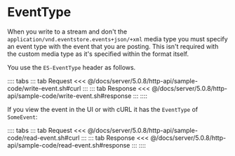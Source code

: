 # EventType

When you write to a stream and don't the `application/vnd.eventstore.events+json/+xml` media type you must specify an event type with the event that you are posting. This isn't required with the custom media type as it's specified within the format itself.

You use the `ES-EventType` header as follows.

:::: tabs
::: tab Request
<<< @/docs/server/5.0.8/http-api/sample-code/write-event.sh#curl
:::
::: tab Response
<<< @/docs/server/5.0.8/http-api/sample-code/write-event.sh#response
:::
::::

If you view the event in the UI or with cURL it has the `EventType` of `SomeEvent`:

<!-- TODO: Does this make sense? If I can't use the custom media type -->

:::: tabs
::: tab Request
<<< @/docs/server/5.0.8/http-api/sample-code/read-event.sh#curl
:::
::: tab Response
<<< @/docs/server/5.0.8/http-api/sample-code/read-event.sh#response
:::
::::
